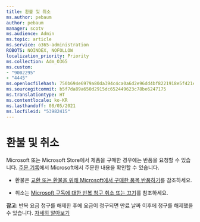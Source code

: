```yaml
---
title: 환불 및 취소
ms.author: pebaum
author: pebaum
manager: scotv
ms.audience: Admin
ms.topic: article
ms.service: o365-administration
ROBOTS: NOINDEX, NOFOLLOW
localization_priority: Priority
ms.collection: Adm_O365
ms.custom:
- "9002295"
- "4445"
ms.openlocfilehash: 750b694e6979a80da394c4ca0a6d2e96dd4bf8221918e5f421ea01b0b588157e
ms.sourcegitcommit: b5f7da89a650d2915dc652449623c78be6247175
ms.translationtype: HT
ms.contentlocale: ko-KR
ms.lasthandoff: 08/05/2021
ms.locfileid: "53982415"
---
```

# <a name="refunds-and-cancellations"></a>환불 및 취소

Microsoft 또는 Microsoft Store에서 제품을 구매한 경우에는 반품을 요청할 수 있습니다. [주문 기록](https://account.microsoft.com/billing/orders/)에서 Microsoft에서 주문한 내용을 확인할 수 있습니다. 

- 환불은 [교환 또는 환불을 위해 Microsoft에서 구매한 품목 반품하기](https://support.microsoft.com/help/10558)를 참조하세요.

- 취소는 [Microsoft 구독에 대한 반복 청구 취소 또는 끄기](https://support.microsoft.com/help/4027815)를 참조하세요.

**참고**: 반복 요금 청구를 해제한 후에 요금이 청구되면 만료 날짜 이후에 청구를 해제했을 수 있습니다. [자세히 알아보기](https://support.microsoft.com/help/10640) 